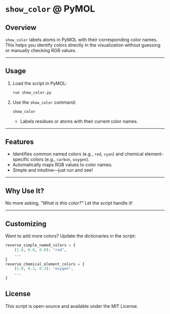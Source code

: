# **`show_color` @ PyMOL**

## **Overview**

`show_color` labels atoms in PyMOL with their corresponding color names. This helps you identify colors directly in the visualization without guessing or manually checking RGB values.

---

## **Usage**

1. Load the script in PyMOL:
   ```python
   run show_color.py
   ```
2. Use the `show_color` command:
   ```python
   show_color
   ```
   - Labels residues or atoms with their current color names.

---

## **Features**

- Identifies common named colors (e.g., `red`, `cyan`) and chemical element-specific colors (e.g., `carbon`, `oxygen`).
- Automatically maps RGB values to color names.
- Simple and intuitive—just run and see!

---

## **Why Use It?**
No more asking, *"What is this color?"* Let the script handle it!

--- 

## **Customizing**

Want to add more colors? Update the dictionaries in the script:
```python
reverse_simple_named_colors = {
    (1.0, 0.0, 0.0): "red",
    ...
}
reverse_chemical_element_colors = {
    (1.0, 0.3, 0.3): "oxygen",
    ...
}
```

## **License**

This script is open-source and available under the MIT License.
